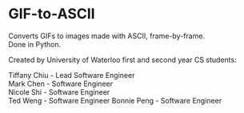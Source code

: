 # GIF-to-ASCII
Converts GIFs to images made with ASCII, frame-by-frame.  
Done in Python.  

Created by University of Waterloo first and second year CS students:

Tiffany Chiu - Lead Software Engineer  
Mark Chen - Software Engineer  
Nicole Shi - Software Engineer  
Ted Weng - Software Engineer
Bonnie Peng - Software Engineer
